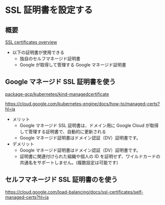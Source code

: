 # SSL 証明書を設定する

## 概要

[SSL certificates overview](https://cloud.google.com/load-balancing/docs/ssl-certificates)

+ 以下の証明書が使用できる
  + 独自のセルフマネージド証明書
  + Google が取得して管理する Google マネージド証明書

## Google マネージド SSL 証明書を使う

[package-gcp/kubernetes/kind-managedcertificate](../kind-managedcertificate)

https://cloud.google.com/kubernetes-engine/docs/how-to/managed-certs?hl=ja

+ メリット
  + Google マネージド SSL 証明書は、ドメイン用に Google Cloud が取得して管理する証明書で、自動的に更新される
  + Google マネージド証明書はドメイン認証（DV）証明書です。
+ デメリット
  + Google マネージド証明書はドメイン認証（DV）証明書です。
  + 証明書に関連付けられた組織や個人の ID を証明せず、ワイルドカードの共通名をサポートしません。(複数設定は可能です)

## セルフマネージド SSL 証明書のを使う

https://cloud.google.com/load-balancing/docs/ssl-certificates/self-managed-certs?hl=ja

